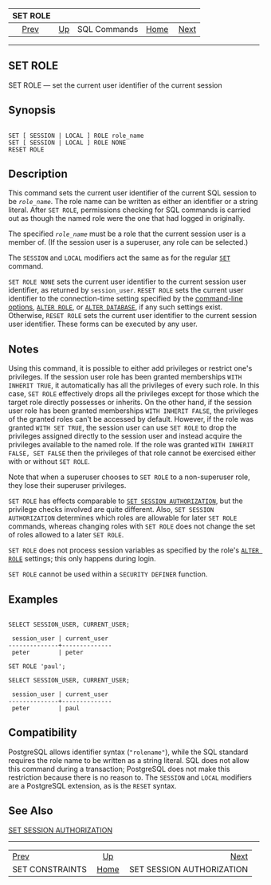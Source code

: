 <!--?xml version="1.0" encoding="UTF-8" standalone="no"?-->

|                       SET ROLE                      |                                        |              |                                                       |                                                                         |
| :-------------------------------------------------: | :------------------------------------- | :----------: | ----------------------------------------------------: | ----------------------------------------------------------------------: |
| [Prev](sql-set-constraints.html "SET CONSTRAINTS")  | [Up](sql-commands.html "SQL Commands") | SQL Commands | [Home](index.html "PostgreSQL 17devel Documentation") |  [Next](sql-set-session-authorization.html "SET SESSION AUTHORIZATION") |

***

[]()

## SET ROLE

SET ROLE — set the current user identifier of the current session

## Synopsis

```

SET [ SESSION | LOCAL ] ROLE role_name
SET [ SESSION | LOCAL ] ROLE NONE
RESET ROLE
```

## Description

This command sets the current user identifier of the current SQL session to be *`role_name`*. The role name can be written as either an identifier or a string literal. After `SET ROLE`, permissions checking for SQL commands is carried out as though the named role were the one that had logged in originally.

The specified *`role_name`* must be a role that the current session user is a member of. (If the session user is a superuser, any role can be selected.)

The `SESSION` and `LOCAL` modifiers act the same as for the regular [`SET`](sql-set.html "SET") command.

`SET ROLE NONE` sets the current user identifier to the current session user identifier, as returned by `session_user`. `RESET ROLE` sets the current user identifier to the connection-time setting specified by the [command-line options](libpq-connect.html#LIBPQ-CONNECT-OPTIONS), [`ALTER ROLE`](sql-alterrole.html "ALTER ROLE"), or [`ALTER DATABASE`](sql-alterdatabase.html "ALTER DATABASE"), if any such settings exist. Otherwise, `RESET ROLE` sets the current user identifier to the current session user identifier. These forms can be executed by any user.

## Notes

Using this command, it is possible to either add privileges or restrict one's privileges. If the session user role has been granted memberships `WITH INHERIT TRUE`, it automatically has all the privileges of every such role. In this case, `SET ROLE` effectively drops all the privileges except for those which the target role directly possesses or inherits. On the other hand, if the session user role has been granted memberships `WITH INHERIT FALSE`, the privileges of the granted roles can't be accessed by default. However, if the role was granted `WITH SET TRUE`, the session user can use `SET ROLE` to drop the privileges assigned directly to the session user and instead acquire the privileges available to the named role. If the role was granted `WITH INHERIT FALSE, SET FALSE` then the privileges of that role cannot be exercised either with or without `SET ROLE`.

Note that when a superuser chooses to `SET ROLE` to a non-superuser role, they lose their superuser privileges.

`SET ROLE` has effects comparable to [`SET SESSION AUTHORIZATION`](sql-set-session-authorization.html "SET SESSION AUTHORIZATION"), but the privilege checks involved are quite different. Also, `SET SESSION AUTHORIZATION` determines which roles are allowable for later `SET ROLE` commands, whereas changing roles with `SET ROLE` does not change the set of roles allowed to a later `SET ROLE`.

`SET ROLE` does not process session variables as specified by the role's [`ALTER ROLE`](sql-alterrole.html "ALTER ROLE") settings; this only happens during login.

`SET ROLE` cannot be used within a `SECURITY DEFINER` function.

## Examples

```

SELECT SESSION_USER, CURRENT_USER;

 session_user | current_user
--------------+--------------
 peter        | peter

SET ROLE 'paul';

SELECT SESSION_USER, CURRENT_USER;

 session_user | current_user
--------------+--------------
 peter        | paul
```

## Compatibility

PostgreSQL allows identifier syntax (`"rolename"`), while the SQL standard requires the role name to be written as a string literal. SQL does not allow this command during a transaction; PostgreSQL does not make this restriction because there is no reason to. The `SESSION` and `LOCAL` modifiers are a PostgreSQL extension, as is the `RESET` syntax.

## See Also

[SET SESSION AUTHORIZATION](sql-set-session-authorization.html "SET SESSION AUTHORIZATION")

***

|                                                     |                                                       |                                                                         |
| :-------------------------------------------------- | :---------------------------------------------------: | ----------------------------------------------------------------------: |
| [Prev](sql-set-constraints.html "SET CONSTRAINTS")  |         [Up](sql-commands.html "SQL Commands")        |  [Next](sql-set-session-authorization.html "SET SESSION AUTHORIZATION") |
| SET CONSTRAINTS                                     | [Home](index.html "PostgreSQL 17devel Documentation") |                                               SET SESSION AUTHORIZATION |

